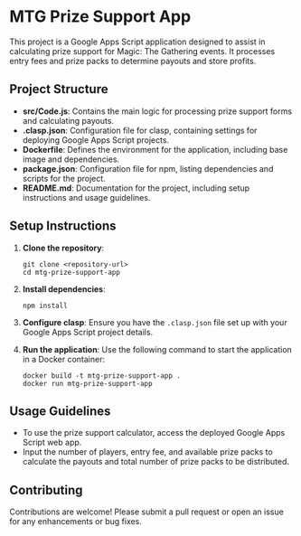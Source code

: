 # MTG Prize Support App

This project is a Google Apps Script application designed to assist in calculating prize support for Magic: The Gathering events. It processes entry fees and prize packs to determine payouts and store profits.

## Project Structure

- **src/Code.js**: Contains the main logic for processing prize support forms and calculating payouts.
- **.clasp.json**: Configuration file for clasp, containing settings for deploying Google Apps Script projects.
- **Dockerfile**: Defines the environment for the application, including base image and dependencies.
- **package.json**: Configuration file for npm, listing dependencies and scripts for the project.
- **README.md**: Documentation for the project, including setup instructions and usage guidelines.

## Setup Instructions

1. **Clone the repository**:
   ```
   git clone <repository-url>
   cd mtg-prize-support-app
   ```

2. **Install dependencies**:
   ```
   npm install
   ```

3. **Configure clasp**:
   Ensure you have the `.clasp.json` file set up with your Google Apps Script project details.

4. **Run the application**:
   Use the following command to start the application in a Docker container:
   ```
   docker build -t mtg-prize-support-app .
   docker run mtg-prize-support-app
   ```

## Usage Guidelines

- To use the prize support calculator, access the deployed Google Apps Script web app.
- Input the number of players, entry fee, and available prize packs to calculate the payouts and total number of prize packs to be distributed.

## Contributing

Contributions are welcome! Please submit a pull request or open an issue for any enhancements or bug fixes.
